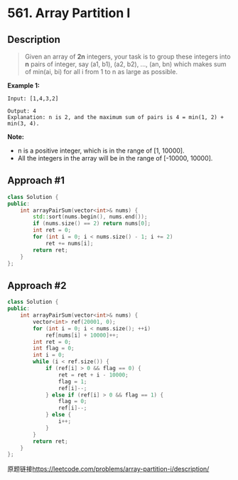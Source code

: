 # 561. Array Partition I

## Description
>Given an array of **2n** integers, your task is to group these integers into **n** pairs of integer, say (a1, b1), (a2, b2), ..., (an, bn) which makes sum of min(ai, bi) for all i from 1 to n as large as possible.

**Example 1:**    
```
Input: [1,4,3,2]

Output: 4
Explanation: n is 2, and the maximum sum of pairs is 4 = min(1, 2) + min(3, 4).
```

**Note:**

* n is a positive integer, which is in the range of [1, 10000].
* All the integers in the array will be in the range of [-10000, 10000].

## Approach #1
```C++
class Solution {
public:
    int arrayPairSum(vector<int>& nums) {
        std::sort(nums.begin(), nums.end());
        if (nums.size() == 2) return nums[0];
        int ret = 0;
        for (int i = 0; i < nums.size() - 1; i += 2)
            ret += nums[i];      
        return ret;
    }
};
```
## Approach #2
```C++
class Solution {
public:
    int arrayPairSum(vector<int>& nums) {
        vector<int> ref(20001, 0);
        for (int i = 0; i < nums.size(); ++i)
            ref[nums[i] + 10000]++;
        int ret = 0;
        int flag = 0;
        int i = 0;
        while (i < ref.size()) {
            if (ref[i] > 0 && flag == 0) {
                ret = ret + i - 10000;
                flag = 1;
                ref[i]--;
            } else if (ref[i] > 0 && flag == 1) {
                flag = 0;
                ref[i]--;
            } else {
                i++;
            }
        }
        return ret;
    }
};
```

原题链接<https://leetcode.com/problems/array-partition-i/description/>